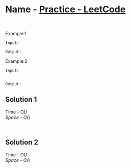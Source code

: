 # Name - [Practice - LeetCode](link)



<br>



Example:1
```
Input: 

Output: 

```
Example:2
```
Input: 


Output: 

```

## Solution 1  

Time - O(_)<br>
Space - O(_)

```cpp



```

## Solution 2 

Time - O(_)<br>
Space - O(_)

```cpp


```